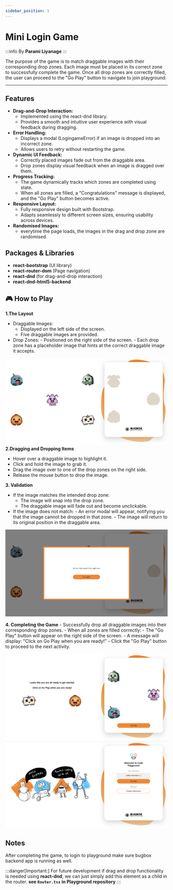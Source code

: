 ```yaml
---
sidebar_position: 1
---
```


# Mini Login Game

:::info
By **Parami Liyanage**
:::

The purpose of the game is to match draggable images with their corresponding drop zones. Each image must be placed in its correct zone to successfully complete the game. Once all drop zones are correctly filled, the user can proceed to the "Go Play" button to navigate to join playground.

--- 

## Features
- **Drag-and-Drop Interaction:**
    - Implemented using the react-dnd library.
    - Provides a smooth and intuitive user experience with visual feedback during dragging.
-	**Error Handling:**
    - 	Displays a modal (LogingameError) if an image is dropped into an incorrect zone.
    - 	Allows users to retry without restarting the game.
-	**Dynamic UI Feedback:**
     - Correctly placed images fade out from the draggable area.
    - Drop zones display visual feedback when an image is dragged over them.
-	**Progress Tracking:**
    - 	The game dynamically tracks which zones are completed using state.
    - 	When all zones are filled, a "Congratulations" message is displayed, and the "Go Play" button becomes active.
-	**Responsive Layout:**
    -	Fully responsive design built with Bootstrap.
    -	Adapts seamlessly to different screen sizes, ensuring usability across devices.
-	**Randomised Images:**
    - everytime the page loads, the images in the drag and drop zone are randomised.


## Packages & Libraries 
- **react-bootstrap**	(UI library)
- **react-router-dom**	(Page navigation)
- **react-dnd** (for drag-and-drop interaction)
- **react-dnd-html5-backend**

## 🎮 How to Play

**1.The Layout**
- Draggable Images:
    -	Displayed on the left side of the screen.
    -	Five draggable images are provided.
-	Drop Zones:
        - Positioned on the right side of the screen.
        - Each drop zone has a placeholder image that hints at the correct draggable image it accepts.

![gamestart](img\gamestart.png) 
**2.Dragging and Dropping Items**
 - Hover over a draggable image to highlight it.
 - Click and hold the image to grab it.
 - Drag the image over to one of the drop zones on the right side.
- Release the mouse button to drop the image.

**3. Validation**
- If the image matches the intended drop zone:
    -	The image will snap into the drop zone.
    - The draggable image will fade out and become unclickable.
- If the image does not match:
        - An error modal will appear, notifying you that the image cannot be dropped in that zone.
        - The image will return to its original position in the draggable area.

![loginerror](img\loginerror.png) 


**4. Completing the Game**
    - Successfully drop all draggable images into their corresponding drop zones.
    - When all zones are filled correctly:
        - The "Go Play" button will appear on the right side of the screen.
        - A message will display: "Click on Go Play when you are ready!"
     - Click the "Go Play" button to proceed to the next activity.

![logingamecomplete](img\logingamecomplete.png) 
![playgroundscreen](img\playgroundscreen.png) 



## Notes
After completing the game, to login to playground make sure bugbox backend app is running as well.

:::danger[Important:]
For future development if drag and drop functionality is needed using **react-dnd**, we can just simply add this element as a child in the router.
**see `Router.tsx` in Playground repository**
:::



